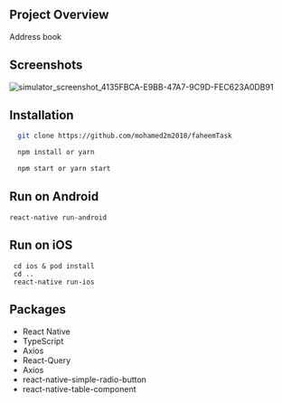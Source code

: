## Project Overview

Address book

## Screenshots

![simulator_screenshot_4135FBCA-E9BB-47A7-9C9D-FEC623A0DB91](https://user-images.githubusercontent.com/33550035/204081357-00e985e6-7c66-4c0d-8323-9d969fea40b1.png)



## Installation

```sh
  git clone https://github.com/mohamed2m2018/faheemTask

  npm install or yarn

  npm start or yarn start

```

## Run on Android

```
react-native run-android
```

## Run on iOS

```
 cd ios & pod install
 cd ..
 react-native run-ios
```

## Packages

- React Native
- TypeScript
- Axios
- React-Query
- Axios
- react-native-simple-radio-button
- react-native-table-component
